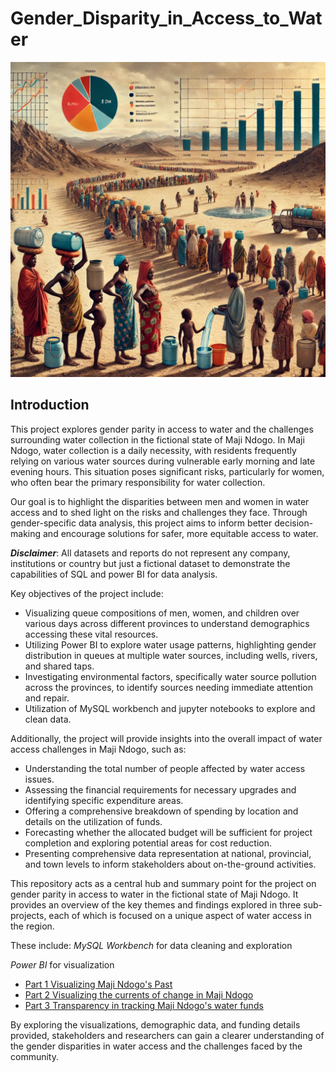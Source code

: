 # Gender_Disparity_in_Access_to_Water
![](maji_n_past.webp)

## Introduction

This project explores gender parity in access to water and the challenges surrounding water collection in the fictional state of Maji Ndogo. In Maji Ndogo, water collection is a daily necessity, with residents frequently relying on various water sources during vulnerable early morning and late evening hours. This situation poses significant risks, particularly for women, who often bear the primary responsibility for water collection.

Our goal is to highlight the disparities between men and women in water access and to shed light on the risks and challenges they face. Through gender-specific data analysis, this project aims to inform better decision-making and encourage solutions for safer, more equitable access to water.

**_Disclaimer_**: All datasets and reports do not represent any company, institutions or country but just a fictional dataset to demonstrate the capabilities of SQL and power BI for data analysis.

Key objectives of the project include:

- Visualizing queue compositions of men, women, and children over various days across different provinces to understand demographics accessing these vital resources.
- Utilizing Power BI to explore water usage patterns, highlighting gender distribution in queues at multiple water sources, including wells, rivers, and shared taps.
- Investigating environmental factors, specifically water source pollution across the provinces, to identify sources needing immediate attention and repair.
- Utilization of MySQL workbench and jupyter notebooks to explore and clean data.
  
Additionally, the project will provide insights into the overall impact of water access challenges in Maji Ndogo, such as:

- Understanding the total number of people affected by water access issues.
- Assessing the financial requirements for necessary upgrades and identifying specific expenditure areas.
- Offering a comprehensive breakdown of spending by location and details on the utilization of funds.
- Forecasting whether the allocated budget will be sufficient for project completion and exploring potential areas for cost reduction.
- Presenting comprehensive data representation at national, provincial, and town levels to inform stakeholders about on-the-ground activities.

This repository acts as a central hub and summary point for the project on gender parity in access to water in the fictional state of Maji Ndogo. It provides an overview of the key themes and findings explored in three sub-projects, each of which is focused on a unique aspect of water access in the region.

These include:
*MySQL Workbench* for data cleaning and exploration

*Power BI* for visualization
- [Part 1 Visualizing Maji Ndogo's Past](https://github.com/lisaogeya/Part_1_Visualizing_Maji-Ndogo_Past)
- [Part 2 Visualizing the currents of change in Maji Ndogo](https://github.com/lisaogeya/Visualizing_the_currents_of_change_in_Maji_Ndogo)
- [Part 3 Transparency in tracking Maji Ndogo's water funds](https://github.com/lisaogeya/Part_3_Transparency_in_Tracking_Maji_Ndogo_funds)

By exploring the visualizations, demographic data, and funding details provided, stakeholders and researchers can gain a clearer understanding of the gender disparities in water access and the challenges faced by the community.


